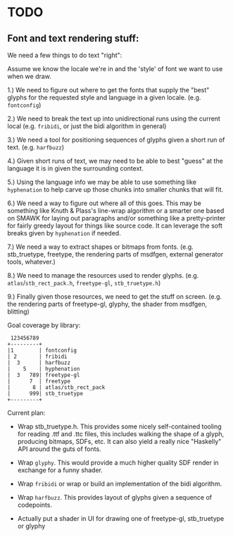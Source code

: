 # TODO

## Font and text rendering stuff:

We need a few things to do text "right":

Assume we know the locale we're in and the 'style' of font we want to use when we draw.

1.) We need to figure out where to get the fonts that supply the "best" glyphs for the requested style and language in a given locale. (e.g. `fontconfig`)

2.) We need to break the text up into unidirectional runs using the current local (e.g. `fribidi`, or just the bidi algorithm in general)

3.) We need a tool for positioning sequences of glyphs given a short run of text. (e.g. `harfbuzz`)

4.) Given short runs of text, we may need to be able to best "guess" at the language it is in given the surrounding context.

5.) Using the language info we may be able to use something like `hyphenation` to help carve up those chunks into smaller chunks that will fit.

6.) We need a way to figure out where all of this goes. This may be something like Knuth & Plass's line-wrap algorithm or a smarter one based on SMAWK
    for laying out paragraphs and/or something like a pretty-printer for fairly greedy layout for things like source code. It can leverage the soft
    breaks given by `hyphenation` if needed.

7.) We need a way to extract shapes or bitmaps from fonts. (e.g. stb_truetype, freetype, the rendering parts of msdfgen, external generator tools, whatever.)

8.) We need to manage the resources used to render glyphs. (e.g. `atlas`/`stb_rect_pack.h`, `freetype-gl`, `stb_truetype.h`)

9.) Finally given those resources, we need to get the stuff on screen. (e.g. the rendering parts of freetype-gl, glyphy, the shader from msdfgen, blitting)

Goal coverage by library:

```
 123456789
+---------+
|1        | fontconfig
| 2       | fribidi
|  3      | harfbuzz
|    5    | hyphenation
|  3   789| freetype-gl
|      7  | freetype
|       8 | atlas/stb_rect_pack
|      999| stb_truetype
+---------+
```

Current plan:

* Wrap stb_truetype.h. This provides some nicely self-contained tooling for reading .ttf and .ttc files,
  this includes walking the shape of a glyph, producing bitmaps, SDFs, etc. It can also yield a really
  nice "Haskelly" API around the guts of fonts.

* Wrap `glyphy`. This would provide a much higher quality SDF render in exchange for a funny shader. 

* Wrap `fribidi` or wrap or build an implementation of the bidi algorithm.

* Wrap `harfbuzz`. This provides layout of glyphs given a sequence of codepoints.

* Actually put a shader in UI for drawing one of freetype-gl, stb_truetype or glyphy


